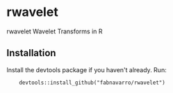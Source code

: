 # rwavelet

rwavelet Wavelet Transforms in R

## Installation
Install the devtools package if you haven't already. Run:

        devtools::install_github("fabnavarro/rwavelet")

